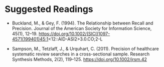 # Suggested Readings
- Buckland, M., & Gey, F. (1994). The Relationship between Recall and Precision. Journal of the American Society for Information Science, 45(1), 12–19. https://doi.org/10.1002/(SICI)1097-4571(199401)45:1<12::AID-ASI2>3.0.CO;2-L

- Sampson, M., Tetzlaff, J., & Urquhart, C. (2011). Precision of healthcare systematic review searches in a cross-sectional sample. Research Synthesis Methods, 2(2), 119–125. https://doi.org/10.1002/jrsm.42
